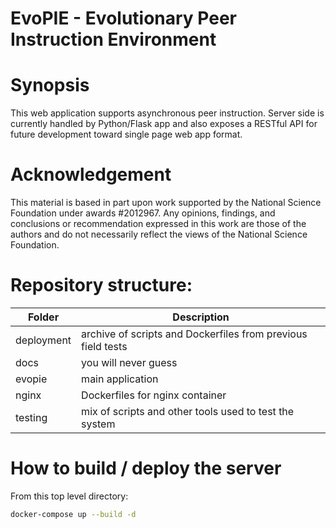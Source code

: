 # EvoPIE - Evolutionary Peer Instruction Environment

# Synopsis
This web application supports asynchronous peer instruction.
Server side is currently handled by Python/Flask app and also exposes a RESTful API for future development toward single page web app format.


# Acknowledgement
This material is based in part upon work supported by the National Science Foundation under awards #2012967. Any opinions, findings, and conclusions or recommendation expressed in this work are those of the authors and do not necessarily reflect the views of the National Science Foundation.

# Repository structure:
Folder | Description
------ | -----------
deployment  |   archive of scripts and Dockerfiles from previous field tests
docs        |   you will never guess
evopie      |   main application
nginx       |   Dockerfiles for nginx container
testing     |   mix of scripts and other tools used to test the system

# How to build / deploy the server
From this top level directory:
```bash
docker-compose up --build -d
```
